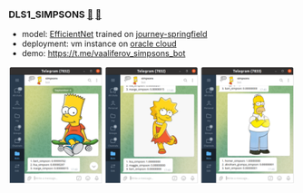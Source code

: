 ### DLS1_SIMPSONS [:link:](https://en.dlschool.org) [:link:](https://stepik.org/course/101721/syllabus)

* model: [EfficientNet](https://github.com/lukemelas/EfficientNet-PyTorch) trained on [journey-springfield](https://www.kaggle.com/c/journey-springfield/data)
* deployment: vm instance on [oracle cloud](https://www.oracle.com/cloud)
* demo: https://t.me/vaaliferov_simpsons_bot

![Alt Text](pics/tg.png)